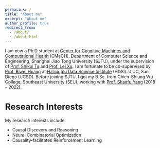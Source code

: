 ```yaml
---
permalink: /
title: "About me"
excerpt: "About me"
author_profile: true
redirect_from: 
  - /about/
  - /about.html
---
```

I am now a Ph.D student at [Center for Cognitive Machines and Computational Health](http://cmach.sjtu.edu.cn/) (CMaCH), Department of Computer Science and Engineering, Shanghai Jiao Tong University (SJTU), under the supervision of [Prof. Shikui Tu](https://www.cs.sjtu.edu.cn/~tushikui/) and [Prof. Lei Xu](https://www.cs.sjtu.edu.cn/~lxu/). I am fortunate to be co-supervised by [Prof. Biwei Huang](https://biweihuang.com/) at [Halicioğlu Data Science Institute](https://datascience.ucsd.edu/) (HDSI) at UC, San Diego (UCSD). Before joining SJTU, I got my B.Sc. from Chien-Shiung Wu College, Southeast University (SEU), working with [Prof. Shaofu Yang](https://sfyangcs.github.io/) (2018 – 2022).

# Research Interests

My research interests include:

* Causal Discovery and Reasoning
* Neural Combinatorial Optimization
* Causality-facilitated Reinforcement Learning
